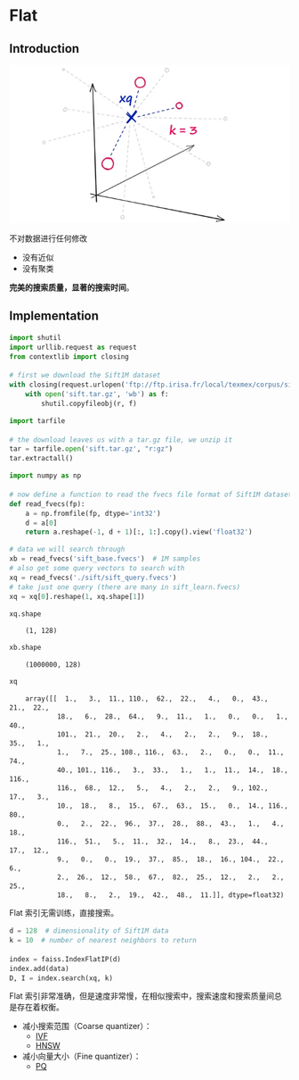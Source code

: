 # Flat

## Introduction

![Flat](./img/flat.png)

不对数据进行任何修改

- 没有近似
- 没有聚类

**完美的搜索质量，显著的搜索时间**。

## Implementation

```python
import shutil
import urllib.request as request
from contextlib import closing

# first we download the Sift1M dataset
with closing(request.urlopen('ftp://ftp.irisa.fr/local/texmex/corpus/sift.tar.gz')) as r:
    with open('sift.tar.gz', 'wb') as f:
        shutil.copyfileobj(r, f)
```

```python
import tarfile

# the download leaves us with a tar.gz file, we unzip it
tar = tarfile.open('sift.tar.gz', "r:gz")
tar.extractall()
```

```python
import numpy as np

# now define a function to read the fvecs file format of Sift1M dataset
def read_fvecs(fp):
    a = np.fromfile(fp, dtype='int32')
    d = a[0]
    return a.reshape(-1, d + 1)[:, 1:].copy().view('float32')
```

```python
# data we will search through
xb = read_fvecs('sift_base.fvecs')  # 1M samples
# also get some query vectors to search with
xq = read_fvecs('./sift/sift_query.fvecs')
# take just one query (there are many in sift_learn.fvecs)
xq = xq[0].reshape(1, xq.shape[1])
```

```python
xq.shape
```

```admonish success title=''
    (1, 128)
```

```python
xb.shape
```

```admonish success title=''
    (1000000, 128)
```

```python
xq
```

```admonish success title=''
    array([[  1.,   3.,  11., 110.,  62.,  22.,   4.,   0.,  43.,  21.,  22.,
            18.,   6.,  28.,  64.,   9.,  11.,   1.,   0.,   0.,   1.,  40.,
            101.,  21.,  20.,   2.,   4.,   2.,   2.,   9.,  18.,  35.,   1.,
            1.,   7.,  25., 108., 116.,  63.,   2.,   0.,   0.,  11.,  74.,
            40., 101., 116.,   3.,  33.,   1.,   1.,  11.,  14.,  18., 116.,
            116.,  68.,  12.,   5.,   4.,   2.,   2.,   9., 102.,  17.,   3.,
            10.,  18.,   8.,  15.,  67.,  63.,  15.,   0.,  14., 116.,  80.,
            0.,   2.,  22.,  96.,  37.,  28.,  88.,  43.,   1.,   4.,  18.,
            116.,  51.,   5.,  11.,  32.,  14.,   8.,  23.,  44.,  17.,  12.,
            9.,   0.,   0.,  19.,  37.,  85.,  18.,  16., 104.,  22.,   6.,
            2.,  26.,  12.,  58.,  67.,  82.,  25.,  12.,   2.,   2.,  25.,
            18.,   8.,   2.,  19.,  42.,  48.,  11.]], dtype=float32)
```

Flat 索引无需训练，直接搜索。

```python
d = 128  # dimensionality of Sift1M data
k = 10  # number of nearest neighbors to return

index = faiss.IndexFlatIP(d)
index.add(data)
D, I = index.search(xq, k)
```

Flat 索引非常准确，但是速度非常慢，在相似搜索中，搜索速度和搜索质量间总是存在着权衡。

- 减小搜索范围（Coarse quantizer）：
  - [IVF](./IVF.md)
  - [HNSW](./HNSW.md)
- 减小向量大小（Fine quantizer）：
  - [PQ](./)


